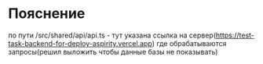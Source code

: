 # Пояснение


по пути /src/shared/api/api.ts - тут указана ссылка на сервер(https://test-task-backend-for-deploy-aspirity.vercel.app) где обрабатываются запросы(решил выложить чтобы данные базы не показывать)

